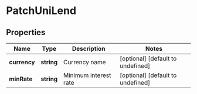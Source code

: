 # PatchUniLend

## Properties

Name | Type | Description | Notes
------------ | ------------- | ------------- | -------------
**currency** | **string** | Currency name | [optional] [default to undefined]
**minRate** | **string** | Minimum interest rate | [optional] [default to undefined]

